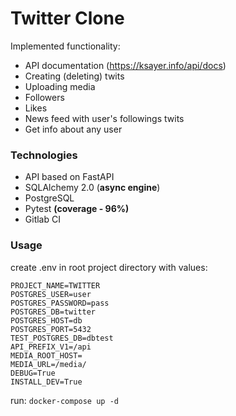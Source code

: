 # Twitter Clone

Implemented functionality:

- API documentation (https://ksayer.info/api/docs)
- Creating (deleting) twits
- Uploading media
- Followers
- Likes
- News feed with user's followings twits
- Get info about any user

### Technologies

- API based on FastAPI
- SQLAlchemy 2.0 (__async engine__)
- PostgreSQL
- Pytest __(coverage - 96%)__
- Gitlab CI

### Usage

create .env in root project directory with values:

```
PROJECT_NAME=TWITTER
POSTGRES_USER=user
POSTGRES_PASSWORD=pass
POSTGRES_DB=twitter
POSTGRES_HOST=db
POSTGRES_PORT=5432
TEST_POSTGRES_DB=dbtest
API_PREFIX_V1=/api
MEDIA_ROOT_HOST=
MEDIA_URL=/media/
DEBUG=True
INSTALL_DEV=True
```

run:
``docker-compose up -d``
